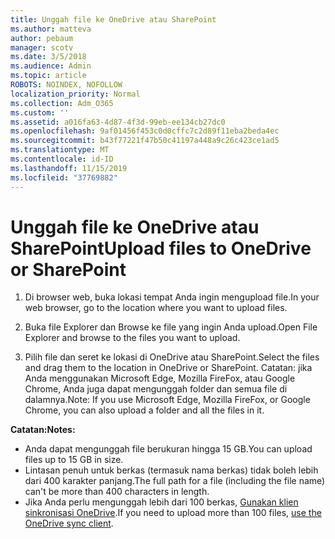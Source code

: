 ```yaml
---
title: Unggah file ke OneDrive atau SharePoint
ms.author: matteva
author: pebaum
manager: scotv
ms.date: 3/5/2018
ms.audience: Admin
ms.topic: article
ROBOTS: NOINDEX, NOFOLLOW
localization_priority: Normal
ms.collection: Adm_O365
ms.custom: ''
ms.assetid: a016fa63-4d87-4f3d-99eb-ee134cb27dc0
ms.openlocfilehash: 9af01456f453c0d0cffc7c2d89f11eba2beda4ec
ms.sourcegitcommit: b43f77221f47b50c41197a448a9c26c423ce1ad5
ms.translationtype: MT
ms.contentlocale: id-ID
ms.lasthandoff: 11/15/2019
ms.locfileid: "37769882"
---
```

# <a name="upload-files-to-onedrive-or-sharepoint"></a><span data-ttu-id="c56b7-102">Unggah file ke OneDrive atau SharePoint</span><span class="sxs-lookup"><span data-stu-id="c56b7-102">Upload files to OneDrive or SharePoint</span></span>

1. <span data-ttu-id="c56b7-103">Di browser web, buka lokasi tempat Anda ingin mengupload file.</span><span class="sxs-lookup"><span data-stu-id="c56b7-103">In your web browser, go to the location where you want to upload files.</span></span>
    
2. <span data-ttu-id="c56b7-104">Buka file Explorer dan Browse ke file yang ingin Anda upload.</span><span class="sxs-lookup"><span data-stu-id="c56b7-104">Open File Explorer and browse to the files you want to upload.</span></span>
    
3. <span data-ttu-id="c56b7-105">Pilih file dan seret ke lokasi di OneDrive atau SharePoint.</span><span class="sxs-lookup"><span data-stu-id="c56b7-105">Select the files and drag them to the location in OneDrive or SharePoint.</span></span> <span data-ttu-id="c56b7-106">Catatan: jika Anda menggunakan Microsoft Edge, Mozilla FireFox, atau Google Chrome, Anda juga dapat mengunggah folder dan semua file di dalamnya.</span><span class="sxs-lookup"><span data-stu-id="c56b7-106">Note: If you use Microsoft Edge, Mozilla FireFox, or Google Chrome, you can also upload a folder and all the files in it.</span></span>
    
<span data-ttu-id="c56b7-107">**Catatan:**</span><span class="sxs-lookup"><span data-stu-id="c56b7-107">**Notes:**</span></span>
- <span data-ttu-id="c56b7-108">Anda dapat mengunggah file berukuran hingga 15 GB.</span><span class="sxs-lookup"><span data-stu-id="c56b7-108">You can upload files up to 15 GB in size.</span></span> 
- <span data-ttu-id="c56b7-109">Lintasan penuh untuk berkas (termasuk nama berkas) tidak boleh lebih dari 400 karakter panjang.</span><span class="sxs-lookup"><span data-stu-id="c56b7-109">The full path for a file (including the file name) can't be more than 400 characters in length.</span></span> 
- <span data-ttu-id="c56b7-110">Jika Anda perlu mengunggah lebih dari 100 berkas, [Gunakan klien sinkronisasi OneDrive](https://go.microsoft.com/fwlink/?linkid=866427).</span><span class="sxs-lookup"><span data-stu-id="c56b7-110">If you need to upload more than 100 files, [use the OneDrive sync client](https://go.microsoft.com/fwlink/?linkid=866427).</span></span> 
  

